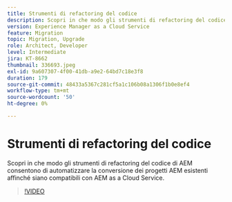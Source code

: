 ```yaml
---
title: Strumenti di refactoring del codice
description: Scopri in che modo gli strumenti di refactoring del codice di AEM consentono di automatizzare la conversione dei progetti AEM esistenti affinché siano compatibili con AEM as a Cloud Service.
version: Experience Manager as a Cloud Service
feature: Migration
topic: Migration, Upgrade
role: Architect, Developer
level: Intermediate
jira: KT-8662
thumbnail: 336693.jpeg
exl-id: 9a607307-4f00-41db-a9e2-64bd7c18e3f8
duration: 179
source-git-commit: 48433a5367c281cf5a1c106b08a1306f1b0e8ef4
workflow-type: tm+mt
source-wordcount: '50'
ht-degree: 0%

---
```


# Strumenti di refactoring del codice

Scopri in che modo gli strumenti di refactoring del codice di AEM consentono di automatizzare la conversione dei progetti AEM esistenti affinché siano compatibili con AEM as a Cloud Service.

>[!VIDEO](https://video.tv.adobe.com/v/3444723?quality=12&learn=on&captions=ita)
